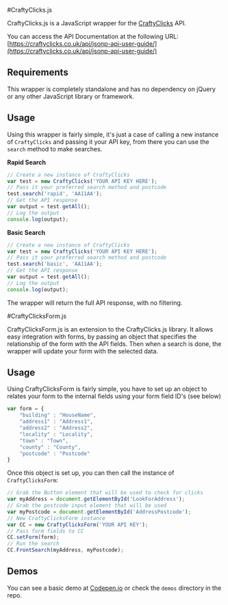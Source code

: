 #CraftyClicks.js

CraftyClicks.js is a JavaScript wrapper for the [CraftyClicks](https://craftyclicks.co.uk) API.

You can access the API Documentation at the following URL: [https://craftyclicks.co.uk/api/jsonp-api-user-guide/](https://craftyclicks.co.uk/api/jsonp-api-user-guide/)

## Requirements

This wrapper is completely standalone and has no dependency on jQuery or any other JavaScript library or framework.

## Usage

Using this wrapper is fairly simple, it's just a case of calling a new instance of `CraftyClicks` and passing it your API key, from there you can use the `search` method to make searches. 

**Rapid Search**

```javascript
// Create a new instance of CraftyClicks
var test = new CraftyClicks('YOUR API KEY HERE');
// Pass it your preferred search method and postcode
test.search('rapid', 'AA11AA');
// Get the API response
var output = test.getAll();
// Log the output
console.log(output);
```

**Basic Search**

```javascript
// Create a new instance of CraftyClicks
var test = new CraftyClicks('YOUR API KEY HERE');
// Pass it your preferred search method and postcode
test.search('basic', 'AA11AA');
// Get the API response
var output = test.getAll();
// Log the output
console.log(output);
```

The wrapper will return the full API response, with no filtering. 

#CraftyClicksForm.js

CraftyClicksForm.js is an extension to the CraftyClicks.js library. It allows easy integration with forms, by passing an object that specifies the relationship of the form with the API fields. Then when a search is done, the wrapper will update your form with the selected data.

## Usage

Using CraftyClicksForm is fairly simple, you have to set up an object to relates your form to the internal fields using your form field ID's (see below)

```javascript
var form = {
    "building" : "HouseName",
    "address1" : "Address1",
    "address2" : "Address2",
    "locality" : "Locality",
    "town" : "Town",
    "county" : "County",
    "postcode" : "Postcode"
}
```

Once this object is set up, you can then call the instance of `CraftyClicksForm`:

```javascript
// Grab the Button element that will be used to check for clicks
var myAddress = document.getElementById('LookForAddress');
// Grab the postcode input element that will be used
var myPostcode = document.getElementById('AddressPostcode');
// New CraftyClicksForm instance
var CC = new CraftyClicksForm('YOUR API KEY');
// Pass form fields to CC
CC.setForm(form);
// Run the search
CC.FrontSearch(myAddress, myPostcode);
```

## Demos
You can see a basic demo at [Codepen.io](http://codepen.io/darylldoyle/pen/IjAly/) or check the `demos` directory in the repo.

